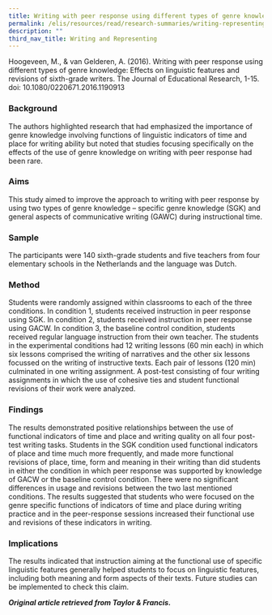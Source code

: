 ```yaml
---
title: Writing with peer response using different types of genre knowledge
permalink: /elis/resources/read/research-summaries/writing-representing/writing-using-types-of-genre-knowledge/
description: ""
third_nav_title: Writing and Representing
---
```

Hoogeveen, M., & van Gelderen, A. (2016). Writing with peer response using different types of genre knowledge: Effects on linguistic features and revisions of sixth-grade writers. The Journal of Educational Research, 1-15. doi: 10.1080/0220671.2016.1190913

### Background

The authors highlighted research that had emphasized the importance of genre knowledge involving functions of linguistic indicators of time and place for writing ability but noted that studies focusing specifically on the effects of the use of genre knowledge on writing with peer response had been rare.

### Aims

This study aimed to improve the approach to writing with peer response by using two types of genre knowledge – specific genre knowledge (SGK) and general aspects of communicative writing (GAWC) during instructional time.

### Sample

The participants were 140 sixth-grade students and five teachers from four elementary schools in the Netherlands and the language was Dutch.

### Method

Students were randomly assigned within classrooms to each of the three conditions. In condition 1, students received instruction in peer response using SGK. In condition 2, students received instruction in peer response using GACW. In condition 3, the baseline control condition, students received regular language instruction from their own teacher. The students in the experimental conditions had 12 writing lessons (60 min each) in which six lessons comprised the writing of narratives and the other six lessons focussed on the writing of instructive texts. Each pair of lessons (120 min) culminated in one writing assignment. A post-test consisting of four writing assignments in which the use of cohesive ties and student functional revisions of their work were analyzed.

### Findings

The results demonstrated positive relationships between the use of functional indicators of time and place and writing quality on all four post-test writing tasks. Students in the SGK condition used functional indicators of place and time much more frequently, and made more functional revisions of place, time, form and meaning in their writing than did students in either the condition in which peer response was supported by knowledge of GACW or the baseline control condition. There were no significant differences in usage and revisions between the two last mentioned conditions. The results suggested that students who were focused on the genre specific functions of indicators of time and place during writing practice and in the peer-response sessions increased their functional use and revisions of these indicators in writing.

### Implications

The results indicated that instruction aiming at the functional use of specific linguistic features generally helped students to focus on linguistic features, including both meaning and form aspects of their texts. Future studies can be implemented to check this claim.

_**Original article retrieved from Taylor & Francis.**_  

